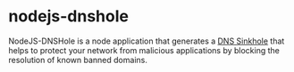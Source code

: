 # nodejs-dnshole
<p>

NodeJS-DNSHole is a node application that generates a [DNS Sinkhole](https://en.wikipedia.org/wiki/DNS_Sinkhole) that helps to protect your network from malicious applications by blocking the resolution of known banned domains. 

</p>
